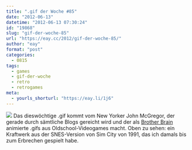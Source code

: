 ```yaml
---
title: ".gif der Woche #85"
date: "2012-06-13"
datetime: "2012-06-13 07:30:24"
id: "19868"
slug: "gif-der-woche-85"
url: "https://eay.cc/2012/gif-der-woche-85/"
author: "eay"
format: "post"
categories:
  - 0815
tags:
  - games
  - gif-der-woche
  - retro
  - retrogames
meta:
  - yourls_shorturl: "https://eay.li/1j6"
---
```


![](https://eay.cc/uploads/2012/brotherbrain.gif) Das dieswöchtige .gif kommt vom New Yorker John McGregor, der gerade durch sämtliche Blogs gereicht wird und der als [Brother Brain](http://brotherbrain.tumblr.com/) animierte .gifs aus Oldschool-Videogames macht. Oben zu sehen: ein Kraftwerk aus der SNES-Version von Sim City von 1991, das ich damals bis zum Erbrechen gespielt habe.
